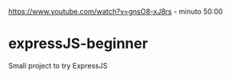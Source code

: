 https://www.youtube.com/watch?v=gnsO8-xJ8rs - minuto 50:00

# expressJS-beginner
Small project to try ExpressJS

